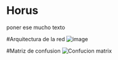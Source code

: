 # Horus
poner ese mucho texto



#Arquitectura de la red
![image](https://user-images.githubusercontent.com/59852188/121453548-ba5ed380-c977-11eb-8edb-384907c0af3c.png)



#Matriz de confusion
![Confucion matrix](https://user-images.githubusercontent.com/59852188/121453345-681db280-c977-11eb-976e-668efb692438.png)
